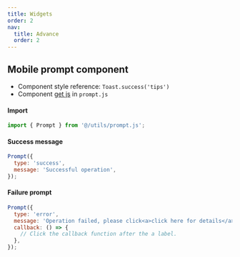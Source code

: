 ```yaml
---
title: Widgets
order: 2
nav:
  title: Advance
  order: 2
---
```


## Mobile prompt component

- Component style reference: `Toast.success('tips')`
- Component [get js](https://github.com/KinXpeng/cins-docs/tree/main/utils) in `prompt.js`

#### Import

```js
import { Prompt } from '@/utils/prompt.js';
```

#### Success message

```js
Prompt({
  type: 'success',
  message: 'Successful operation',
});
```

#### Failure prompt

```js
Prompt({
  type: 'error',
  message: 'Operation failed, please click<a>click here for details</a>',
  callback: () => {
    // Click the callback function after the a label.
  },
});
```
